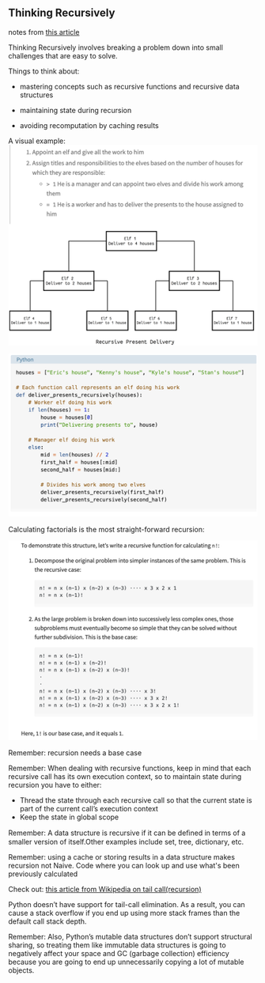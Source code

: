 ## Thinking Recursively
notes from [this article](https://realpython.com/python-thinking-recursively/)

Thinking Recursively involves breaking a problem down into small challenges that are easy to solve.

Things to think about: 

- mastering concepts such as recursive functions and recursive data structures
    
- maintaining state during recursion 
- avoiding recomputation by caching results 

A visual example:
![Recursive delivery diagram](./images/recursive-delivery-diagram.png)

![Recursive delivery code](./images/recursive-delivery-code.png)

Calculating factorials is the most straight-forward recursion:

![n!](./images/n-factorial.png)

Remember: recursion needs a base case

Remember: When dealing with recursive functions, keep in mind that each recursive call has its own execution context, so to maintain state during recursion you have to either:

- Thread the state through each recursive call so that the current state is part of the current call’s execution context
- Keep the state in global scope

Remember: A data structure is recursive if it can be deﬁned in terms of a smaller version of itself.Other examples include set, tree, dictionary, etc.

Remember: using a cache or storing results in a data structure makes recursion not Naive. Code where you can look up and use what's been previously calculated  

Check out: [this article from Wikipedia on tail call(recursion)](https://en.wikipedia.org/wiki/Tail_call)

Python doesn’t have support for tail-call elimination. As a result, you can cause a stack overflow if you end up using more stack frames than the default call stack depth.

Remember: Also, Python’s mutable data structures don’t support structural sharing, so treating them like immutable data structures is going to negatively affect your space and GC (garbage collection) efficiency because you are going to end up unnecessarily copying a lot of mutable objects. 